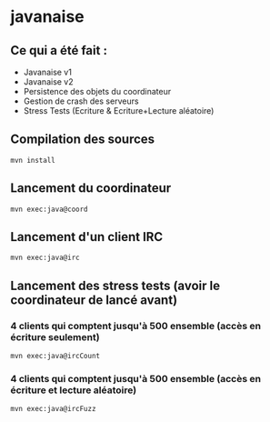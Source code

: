 # javanaise
## Ce qui a été fait :
- Javanaise v1
- Javanaise v2
- Persistence des objets du coordinateur
- Gestion de crash des serveurs
 - Stress Tests (Ecriture & Ecriture+Lecture aléatoire)

## Compilation des sources
```
mvn install
```

## Lancement du coordinateur
```
mvn exec:java@coord
```

## Lancement d'un client IRC
```
mvn exec:java@irc
```

## Lancement des stress tests (avoir le coordinateur de lancé avant)
### 4 clients qui comptent jusqu'à 500 ensemble (accès en écriture seulement)
```
mvn exec:java@ircCount
```

### 4 clients qui comptent jusqu'à 500 ensemble (accès en écriture et lecture aléatoire)
```
mvn exec:java@ircFuzz
```
